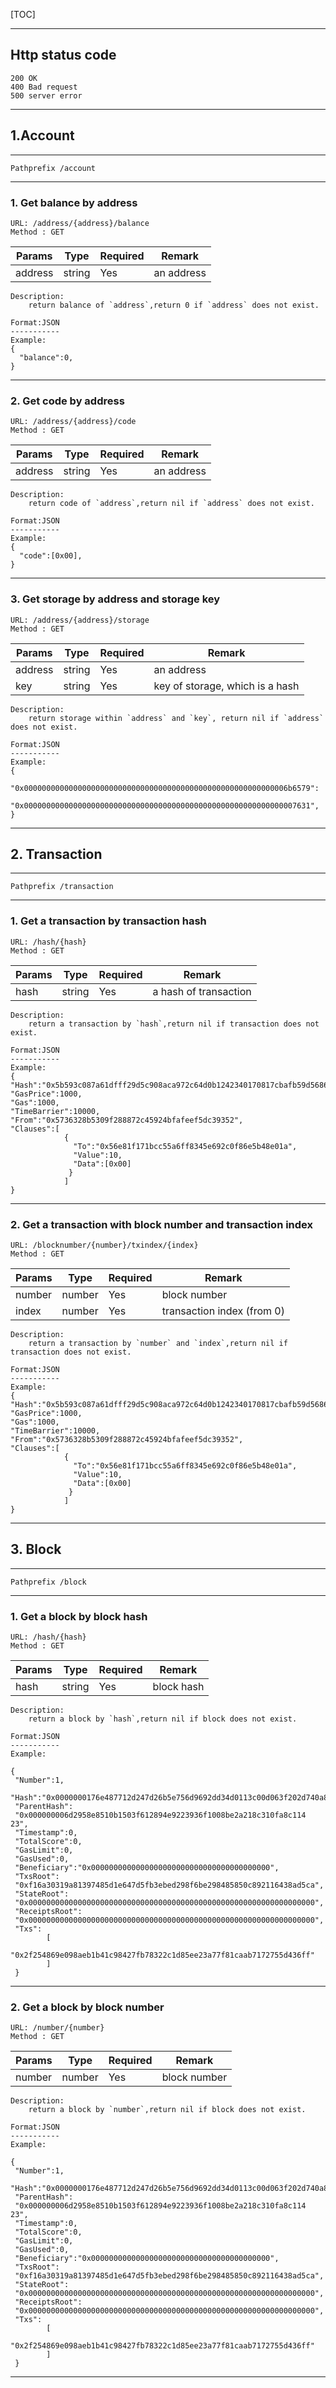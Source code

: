 [TOC]

---

## Http status code

```
200 OK
400 Bad request
500 server error
```

---

## 1.Account

---

```
Pathprefix /account
```

---

### 1. Get balance by address

```
URL: /address/{address}/balance
Method : GET
```

| Params  | Type   | Required | Remark     |
| ------- | ------ | -------- | ---------- |
| address | string | Yes      | an address |

```
Description:
	return balance of `address`,return 0 if `address` does not exist.
```

```
Format:JSON
-----------
Example:
{
  "balance":0,
}
```

---

### 2. Get code by address

```
URL: /address/{address}/code
Method : GET
```

| Params  | Type   | Required | Remark     |
| ------- | ------ | -------- | ---------- |
| address | string | Yes      | an address |

```
Description:
	return code of `address`,return nil if `address` does not exist.
```

```
Format:JSON
-----------
Example:
{
  "code":[0x00],
}
```

------

### 3. Get storage by address and storage key

```
URL: /address/{address}/storage
Method : GET
```

| Params  | Type   | Required | Remark                          |
| ------- | ------ | -------- | ------------------------------- |
| address | string | Yes      | an address                      |
| key     | string | Yes      | key of storage, which is a hash |

```
Description:
	return storage within `address` and `key`, return nil if `address` does not exist.
```

```
Format:JSON
-----------
Example:
{
  "0x00000000000000000000000000000000000000000000000000000000006b6579":
  "0x0000000000000000000000000000000000000000000000000000000000007631",
}
```

------

## 2. Transaction

------

```
Pathprefix /transaction
```

------

### 1. Get a transaction by transaction hash

```
URL: /hash/{hash}
Method : GET
```

| Params | Type   | Required | Remark                |
| ------ | ------ | -------- | --------------------- |
| hash   | string | Yes      | a hash of transaction |

```
Description:
	return a transaction by `hash`,return nil if transaction does not exist.
```

```
Format:JSON
-----------
Example:
{
"Hash":"0x5b593c087a61dfff29d5c908aca972c64d0b1242340170817cbafb59d568692f",
"GasPrice":1000,
"Gas":1000,
"TimeBarrier":10000,
"From":"0x5736328b5309f288872c45924bfafeef5dc39352",
"Clauses":[
			{
			  "To":"0x56e81f171bcc55a6ff8345e692c0f86e5b48e01a",
			  "Value":10,
			  "Data":[0x00]
			 }
			]
}
```

------

### 2. Get a transaction with block number and transaction index

```
URL: /blocknumber/{number}/txindex/{index}
Method : GET
```

| Params | Type   | Required | Remark                     |
| ------ | ------ | -------- | -------------------------- |
| number | number | Yes      | block number               |
| index  | number | Yes      | transaction index (from 0) |

```
Description:
	return a transaction by `number` and `index`,return nil if transaction does not exist.
```

```
Format:JSON
-----------
Example:
{
"Hash":"0x5b593c087a61dfff29d5c908aca972c64d0b1242340170817cbafb59d568692f",
"GasPrice":1000,
"Gas":1000,
"TimeBarrier":10000,
"From":"0x5736328b5309f288872c45924bfafeef5dc39352",
"Clauses":[
			{
			  "To":"0x56e81f171bcc55a6ff8345e692c0f86e5b48e01a",
			  "Value":10,
			  "Data":[0x00]
			 }
			]
}
```

------

## 3. Block

------

```
Pathprefix /block
```

------

### 1. Get a block by block hash

```
URL: /hash/{hash}
Method : GET
```

| Params | Type   | Required | Remark     |
| ------ | ------ | -------- | ---------- |
| hash   | string | Yes      | block hash |

```
Description:
	return a block by `hash`,return nil if block does not exist.
```

```
Format:JSON
-----------
Example:

{
 "Number":1,
 "Hash":"0x0000000176e487712d247d26b5e756d9692dd34d0113c00d063f202d740a85b9",
 "ParentHash":
 "0x000000006d2958e8510b1503f612894e9223936f1008be2a218c310fa8c114      23",
 "Timestamp":0,
 "TotalScore":0,
 "GasLimit":0,
 "GasUsed":0,
 "Beneficiary":"0x0000000000000000000000000000000000000000", 
 "TxsRoot":
 "0xf16a30319a81397485d1e647d5fb3ebed298f6be298485850c892116438ad5ca",
 "StateRoot":
 "0x0000000000000000000000000000000000000000000000000000000000000000",
 "ReceiptsRoot":
 "0x0000000000000000000000000000000000000000000000000000000000000000",
 "Txs":
     	[
 		"0x2f254869e098aeb1b41c98427fb78322c1d85ee23a77f81caab7172755d436ff"
 		]
 }
```

------

### 2. Get a block by block number

```
URL: /number/{number}
Method : GET
```

| Params | Type   | Required | Remark       |
| ------ | ------ | -------- | ------------ |
| number | number | Yes      | block number |

```
Description:
	return a block by `number`,return nil if block does not exist.
```

```
Format:JSON
-----------
Example:

{
 "Number":1,
 "Hash":"0x0000000176e487712d247d26b5e756d9692dd34d0113c00d063f202d740a85b9",
 "ParentHash":
 "0x000000006d2958e8510b1503f612894e9223936f1008be2a218c310fa8c114      23",
 "Timestamp":0,
 "TotalScore":0,
 "GasLimit":0,
 "GasUsed":0,
 "Beneficiary":"0x0000000000000000000000000000000000000000", 
 "TxsRoot":
 "0xf16a30319a81397485d1e647d5fb3ebed298f6be298485850c892116438ad5ca",
 "StateRoot":
 "0x0000000000000000000000000000000000000000000000000000000000000000",
 "ReceiptsRoot":
 "0x0000000000000000000000000000000000000000000000000000000000000000",
 "Txs":
     	[
 		"0x2f254869e098aeb1b41c98427fb78322c1d85ee23a77f81caab7172755d436ff"
 		]
 }
```

------

### 

